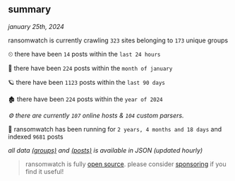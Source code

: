 
## summary
_january 25th, 2024_

ransomwatch is currently crawling `323` sites belonging to `173` unique groups

⏲ there have been `14` posts within the `last 24 hours`

🦈 there have been `224` posts within the `month of january`

🪐 there have been `1123` posts within the `last 90 days`

🏚 there have been `224` posts within the `year of 2024`

_⚙️ there are currently `107` online hosts & `104` custom parsers._

🦕 ransomwatch has been running for `2 years, 4 months and 18 days` and indexed `9681` posts

_all data  [(groups)](http://ransomwhat.telemetry.ltd/groups) and [(posts)](http://ransomwhat.telemetry.ltd/posts) is available in JSON (updated hourly)_

> ransomwatch is fully [open source](https://github.com/joshhighet/ransomwatch#ransomwatch--). please consider [sponsoring](https://github.com/sponsors/joshhighet) if you find it useful!
